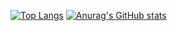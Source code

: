 [![Top Langs](https://github-readme-stats.vercel.app/api/top-langs/?username=taisei-13046
)](https://github.com/anuraghazra/github-readme-stats)
[![Anurag's GitHub stats](https://github-readme-stats.vercel.app/api?username=taisei-13046
)](https://github.com/anuraghazra/github-readme-stats)
